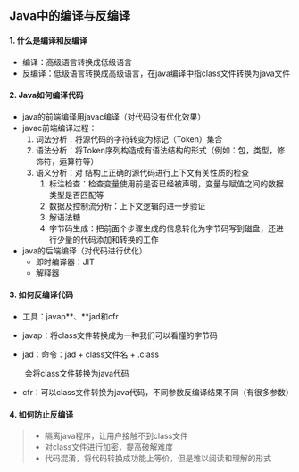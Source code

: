 ## Java中的编译与反编译 

#### 1. 什么是编译和反编译

- 编译：高级语言转换成低级语言
- 反编译：低级语言转换成高级语言，在java编译中指class文件转换为java文件

#### 2. Java如何编译代码 

- java的前端编译用javac编译（对代码没有优化效果）
- javac前端编译过程：
  1. 词法分析：将源代码的字符转变为标记（Token）集合
  2. 语法分析：将Token序列构造成有语法结构的形式（例如：包，类型，修饰符，运算符等）
  3. 语义分析：对 结构上正确的源代码进行上下文有关性质的检查
     1. 标注检查：检查变量使用前是否已经被声明，变量与赋值之间的数据类型是否匹配等
     2. 数据及控制流分析：上下文逻辑的进一步验证
     3. 解语法糖
     4. 字节码生成：把前面个步骤生成的信息转化为字节码写到磁盘，还进行少量的代码添加和转换的工作
- java的后端编译（对代码进行优化）
  - 即时编译器：JIT
  - 解释器

#### 3. 如何反编译代码

- 工具：javap**、**jad和cfr

- javap：将class文件转换成为一种我们可以看懂的字节码

- jad：命令：jad + class文件名 + .class

  ​	 会将class文件转换为java代码

- cfr：可以class文件转换为java代码，不同参数反编译结果不同（有很多参数）

#### 4. 如何防止反编译

> - 隔离java程序，让用户接触不到class文件
> - 对class文件进行加密，提高破解难度
> - 代码混淆，将代码转换成功能上等价，但是难以阅读和理解的形式

